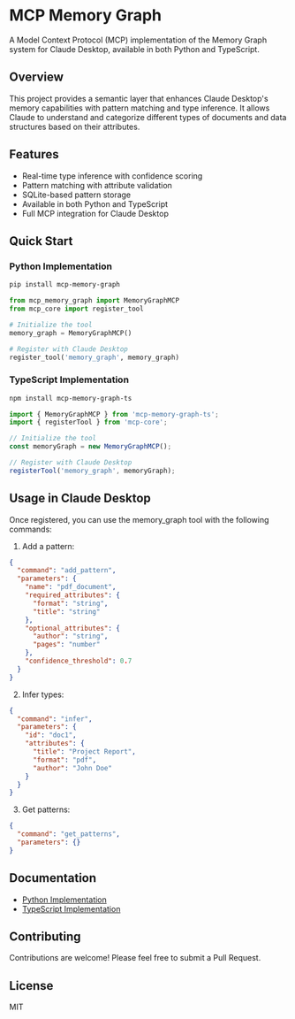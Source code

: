 # MCP Memory Graph

A Model Context Protocol (MCP) implementation of the Memory Graph system for Claude Desktop, available in both Python and TypeScript.

## Overview

This project provides a semantic layer that enhances Claude Desktop's memory capabilities with pattern matching and type inference. It allows Claude to understand and categorize different types of documents and data structures based on their attributes.

## Features

- Real-time type inference with confidence scoring
- Pattern matching with attribute validation
- SQLite-based pattern storage
- Available in both Python and TypeScript
- Full MCP integration for Claude Desktop

## Quick Start

### Python Implementation

```bash
pip install mcp-memory-graph
```

```python
from mcp_memory_graph import MemoryGraphMCP
from mcp_core import register_tool

# Initialize the tool
memory_graph = MemoryGraphMCP()

# Register with Claude Desktop
register_tool('memory_graph', memory_graph)
```

### TypeScript Implementation

```bash
npm install mcp-memory-graph-ts
```

```typescript
import { MemoryGraphMCP } from 'mcp-memory-graph-ts';
import { registerTool } from 'mcp-core';

// Initialize the tool
const memoryGraph = new MemoryGraphMCP();

// Register with Claude Desktop
registerTool('memory_graph', memoryGraph);
```

## Usage in Claude Desktop

Once registered, you can use the memory_graph tool with the following commands:

1. Add a pattern:
```json
{
  "command": "add_pattern",
  "parameters": {
    "name": "pdf_document",
    "required_attributes": {
      "format": "string",
      "title": "string"
    },
    "optional_attributes": {
      "author": "string",
      "pages": "number"
    },
    "confidence_threshold": 0.7
  }
}
```

2. Infer types:
```json
{
  "command": "infer",
  "parameters": {
    "id": "doc1",
    "attributes": {
      "title": "Project Report",
      "format": "pdf",
      "author": "John Doe"
    }
  }
}
```

3. Get patterns:
```json
{
  "command": "get_patterns",
  "parameters": {}
}
```

## Documentation

- [Python Implementation](python/README.md)
- [TypeScript Implementation](typescript/README.md)

## Contributing

Contributions are welcome! Please feel free to submit a Pull Request.

## License

MIT

